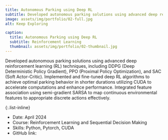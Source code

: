 ```yaml
---
title: Autonomous Parking using Deep RL
subtitle: Developed autonomous parking solutions using advanced deep reinforcement learning (RL) techniques
image: assets/img/portfolio/02-full.jpg
alt: Keep Exploring

caption:
  title: Autonomous Parking using Deep RL
  subtitle: Reinforcement Learning
  thumbnail: assets/img/portfolio/02-thumbnail.jpg
---
```

Developed autonomous parking solutions using advanced deep reinforcement learning (RL) techniques,
including DDPG (Deep Deterministic Policy Gradient), PPO (Proximal Policy Optimization), and SAC
(Soft Actor-Critic). Implemented and fine-tuned deep RL algorithms to achieve optimal parking behavior in shorter durations
utilizing CUDA to accelerate computations and enhance performance. Integrated feature association using semi-gradient SARSA to map continuous environmental features to
appropriate discrete actions effectively.

{:.list-inline}
- Date: April 2024
- Course: Reinforcement Learning and Sequential Decision Making
- Skills: Python, Pytorch, CUDA
- GitHub link:

